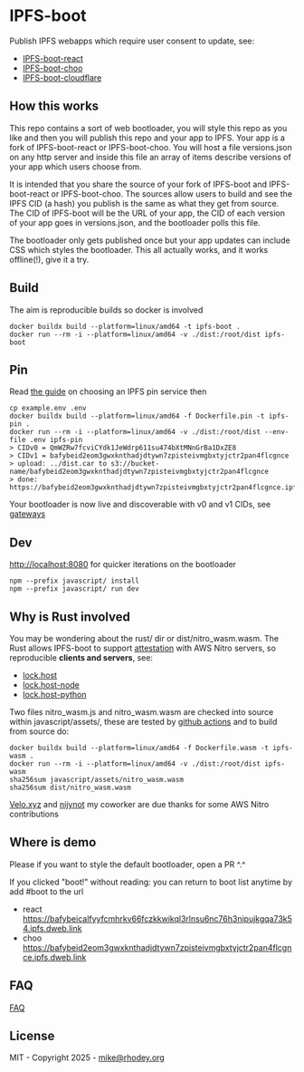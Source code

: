 # IPFS-boot
Publish IPFS webapps which require user consent to update, see:
+ [IPFS-boot-react](https://github.com/rhodey/IPFS-boot-react)
+ [IPFS-boot-choo](https://github.com/rhodey/IPFS-boot-choo)
+ [IPFS-boot-cloudflare](https://github.com/rhodey/IPFS-boot-cloudflare)

## How this works
This repo contains a sort of web bootloader, you will style this repo as you like and then you will publish this repo and your app to IPFS. Your app is a fork of IPFS-boot-react or IPFS-boot-choo. You will host a file versions.json on any http server and inside this file an array of items describe versions of your app which users choose from.

It is intended that you share the source of your fork of IPFS-boot and IPFS-boot-react or IPFS-boot-choo. The sources allow users to build and see the IPFS CID (a hash) you publish is the same as what they get from source. The CID of IPFS-boot will be the URL of your app, the CID of each version of your app goes in versions.json, and the bootloader polls this file.

The bootloader only gets published once but your app updates can include CSS which styles the bootloader. This all actually works, and it works offline(!), give it a try.

## Build
The aim is reproducible builds so docker is involved
```
docker buildx build --platform=linux/amd64 -t ipfs-boot .
docker run --rm -i --platform=linux/amd64 -v ./dist:/root/dist ipfs-boot
```

## Pin
Read [the guide](https://github.com/rhodey/IPFS-boot/blob/master/PIN.md) on choosing an IPFS pin service then
```
cp example.env .env
docker buildx build --platform=linux/amd64 -f Dockerfile.pin -t ipfs-pin .
docker run --rm -i --platform=linux/amd64 -v ./dist:/root/dist --env-file .env ipfs-pin
> CIDv0 = QmWZRw7fcviCYdk1JeWdrp611su474bXtMNnGrBa1DxZE8
> CIDv1 = bafybeid2eom3gwxknthadjdtywn7zpisteivmgbxtyjctr2pan4flcgnce
> upload: ../dist.car to s3://bucket-name/bafybeid2eom3gwxknthadjdtywn7zpisteivmgbxtyjctr2pan4flcgnce
> done: https://bafybeid2eom3gwxknthadjdtywn7zpisteivmgbxtyjctr2pan4flcgnce.ipfs.dweb.link
```

Your bootloader is now live and discoverable with v0 and v1 CIDs, see [gateways](https://ipfs.github.io/public-gateway-checker/)

## Dev
[http://localhost:8080](http://localhost:8080/) for quicker iterations on the bootloader
```
npm --prefix javascript/ install
npm --prefix javascript/ run dev
```

## Why is Rust involved
You may be wondering about the rust/ dir or dist/nitro_wasm.wasm. The Rust allows IPFS-boot to support [attestation](https://en.wikipedia.org/wiki/Trusted_Computing#Remote_attestation) with AWS Nitro servers, so reproducible __clients and servers__, see:
+ [lock.host](https://github.com/rhodey/lock.host)
+ [lock.host-node](https://github.com/rhodey/lock.host-node)
+ [lock.host-python](https://github.com/rhodey/lock.host-python)

Two files nitro_wasm.js and nitro_wasm.wasm are checked into source within javascript/assets/, these are tested by [github actions](https://github.com/rhodey/IPFS-boot/actions) and to build from source do:
```
docker buildx build --platform=linux/amd64 -f Dockerfile.wasm -t ipfs-wasm .
docker run --rm -i --platform=linux/amd64 -v ./dist:/root/dist ipfs-wasm
sha256sum javascript/assets/nitro_wasm.wasm
sha256sum dist/nitro_wasm.wasm
```

[Velo.xyz](https://velo.xyz) and [nijynot](https://github.com/nijynot) my coworker are due thanks for some AWS Nitro contributions

## Where is demo
Please if you want to style the default bootloader, open a PR ^.^

If you clicked "boot!" without reading: you can return to boot list anytime by add #boot to the url

+ react https://bafybeicalfyyfcmhrkv66fczkkwikql3rlnsu6nc76h3nipujkgqa73k54.ipfs.dweb.link
+ choo https://bafybeid2eom3gwxknthadjdtywn7zpisteivmgbxtyjctr2pan4flcgnce.ipfs.dweb.link

## FAQ
[FAQ](https://github.com/rhodey/IPFS-boot/blob/master/FAQ.md)

## License
MIT - Copyright 2025 - mike@rhodey.org
